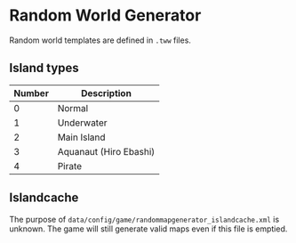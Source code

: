 # Random World Generator

Random world templates are defined in `.tww` files.

## Island types
| Number | Description |
| ------ | ----------- |
| 0      | Normal      |
| 1      | Underwater  |
| 2      | Main Island |
| 3      | Aquanaut (Hiro Ebashi) |
| 4      | Pirate      |

## Islandcache
The purpose of `data/config/game/randommapgenerator_islandcache.xml` is unknown. The game will still generate valid maps even if this file is emptied.